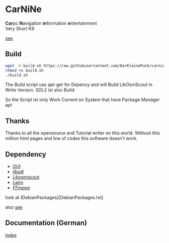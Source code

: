 # CarNiNe

**Car**pc **N**avigation **in**formation **e**ntertainment  
Very Short K9

[see](https://www.carnine.de)

## Build

```bash
wget -O build.sh https://raw.githubusercontent.com/DerKleinePunk/carnine/master/build.sh
chmod +x build.sh
./build.sh
```

The Build script use apt-get for Depency and will Build LibOsmScout in Write Version.
SDL2 ist also Build.

So the Script ist only Work Corrent on System that have Package Manager apt

## Thanks

Thanks to all the opensource and Tutorial writer on this world.
Without this million html pages and line of codes this software doesn't work.

## Dependency

+ [GUI](https://github.com/DerKleinePunk/SDL2GuiHelper)
+ [libsdl](https://www.libsdl.org/)
+ [Libosmscout](http://libosmscout.sourceforge.net/)
+ [cairo](https://cairographics.org/)
+ [FFmpeg](http://ffmpeg.org/)

look at (DebianPackages)[DebianPackages.txt]

also [see](https://www.carnine.de/depends.html)

## Documentation (German)

[Index](documents/index.md)
